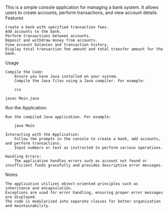 This is a simple console application for managing a bank system. It allows users to create accounts, perform transactions, and view account details.
Features

    Create a bank with specified transaction fees.
    Add accounts to the bank.
    Perform transactions between accounts.
    Deposit and withdraw money from accounts.
    View account balances and transaction history.
    Display total transaction fee amount and total transfer amount for the bank.

Usage

    Compile the Code:
        Ensure you have Java installed on your system.
        Compile the Java files using a Java compiler. For example:

        css

    javac Main.java

Run the Application:

    Run the compiled Java application. For example:

        java Main

    Interacting with the Application:
        Follow the prompts in the console to create a bank, add accounts, and perform transactions.
        Input numbers or text as instructed to perform various operations.

    Handling Errors:
        The application handles errors such as account not found or insufficient funds gracefully and provides descriptive error messages.

Notes

    The application utilizes object-oriented principles such as inheritance and encapsulation.
    Exceptions are used for error handling, ensuring proper error messages are displayed.
    The code is modularized into separate classes for better organization and maintainability.
